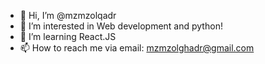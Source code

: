 - 👋 Hi, I’m @mzmzolqadr
- 👀 I’m interested in Web development and python!
- 🌱 I’m learning React.JS
- 📫 How to reach me via email: mzmzolghadr@gmail.com

<!---
mzmzolqadr/mzmzolqadr is a ✨ special ✨ repository because its `README.md` (this file) appears on your GitHub profile.
You can click the Preview link to take a look at your changes.
--->
